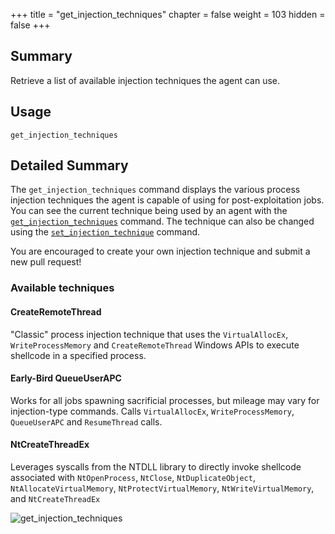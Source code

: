 +++
title = "get_injection_techniques"
chapter = false
weight = 103
hidden = false
+++

## Summary
Retrieve a list of available injection techniques the agent can use.

## Usage
```
get_injection_techniques
```

## Detailed Summary
The `get_injection_techniques` command displays the various process injection techniques the agent is capable of using for post-exploitation jobs. You can see the current technique being used by an agent with the [`get_injection_techniques`](/agents/apollo/commands/get_injection_techniques/) command. The technique can also be changed using the [`set_injection_technique`](/agents/apollo/commands/set_injection_technique/) command.

You are encouraged to create your own injection technique and submit a new pull request!

### Available techniques

#### CreateRemoteThread
"Classic" process injection technique that uses the `VirtualAllocEx`, `WriteProcessMemory` and `CreateRemoteThread` Windows APIs to execute shellcode in a specified process.

#### Early-Bird QueueUserAPC
Works for all jobs spawning sacrificial processes, but mileage may vary for injection-type commands. Calls `VirtualAllocEx`, `WriteProcessMemory`, `QueueUserAPC` and `ResumeThread` calls.

#### NtCreateThreadEx
Leverages syscalls from the NTDLL library to directly invoke shellcode associated with `NtOpenProcess`, `NtClose`, `NtDuplicateObject`, `NtAllocateVirtualMemory`, `NtProtectVirtualMemory`, `NtWriteVirtualMemory`, and `NtCreateThreadEx`


![get_injection_techniques](../images/get_injection_techniques.png)